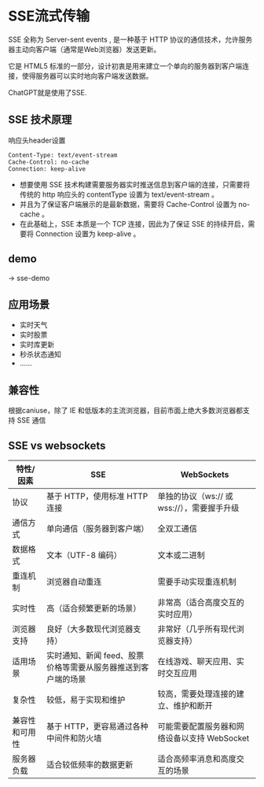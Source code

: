 # SSE流式传输
SSE 全称为 Server-sent events , 是一种基于 HTTP 协议的通信技术，允许服务器主动向客户端（通常是Web浏览器）发送更新。

它是 HTML5 标准的一部分，设计初衷是用来建立一个单向的服务器到客户端连接，使得服务器可以实时地向客户端发送数据。

ChatGPT就是使用了SSE.

## SSE 技术原理
响应头header设置
```
Content-Type: text/event-stream
Cache-Control: no-cache
Connection: keep-alive
```
- 想要使用 SSE 技术构建需要服务器实时推送信息到客户端的连接，只需要将传统的 http 响应头的 contentType 设置为 text/event-stream 。
- 并且为了保证客户端展示的是最新数据，需要将 Cache-Control 设置为 no-cache 。
- 在此基础上，SSE 本质是一个 TCP 连接，因此为了保证 SSE 的持续开启，需要将 Connection 设置为 keep-alive 。

## demo
-> sse-demo

## 应用场景
- 实时天气
- 实时股票
- 实时库更新
- 秒杀状态通知
- ......

## 兼容性
根据caniuse，除了 IE 和低版本的主流浏览器，目前市面上绝大多数浏览器都支持 SSE 通信

## SSE vs websockets
|特性/因素|SSE|WebSockets|
|----|----|----|
|协议|基于 HTTP，使用标准 HTTP 连接|单独的协议（ws:// 或 wss://），需要握手升级|
|通信方式|单向通信（服务器到客户端）|全双工通信|
|数据格式|文本（UTF-8 编码）|文本或二进制|
|重连机制|浏览器自动重连|需要手动实现重连机制|
|实时性|高（适合频繁更新的场景）|非常高（适合高度交互的实时应用）|
|浏览器支持|良好（大多数现代浏览器支持）|非常好（几乎所有现代浏览器支持）|
|适用场景|实时通知、新闻 feed、股票价格等需要从服务器推送到客户端的场景|在线游戏、聊天应用、实时交互应用|
|复杂性|较低，易于实现和维护|较高，需要处理连接的建立、维护和断开|
|兼容性和可用性|基于 HTTP，更容易通过各种中间件和防火墙|可能需要配置服务器和网络设备以支持 WebSocket|
|服务器负载|适合较低频率的数据更新|适合高频率消息和高度交互的场景|
